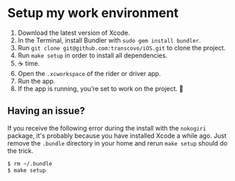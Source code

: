 # Setup my work environment

1. Download the latest version of Xcode.
2. In the Terminal, install Bundler with `sudo gem install bundler`.
3. Run `git clone git@github.com:transcovo/iOS.git` to clone the project.
4. Run `make setup` in order to install all dependencies.
5. ☕️ time.
6. Open the `.xcworkspace`  of the rider or driver app.
7. Run the app.
8. If the app is running, you’re set to work on the project. 🎉

## Having an issue?

If you receive the following error during the install with the `nokogiri` package, it's probably because you have installed Xcode a while ago.
Just remove the `.bundle` directory in your home and rerun `make setup` should do the trick.

```bash
$ rm ~/.bundle
$ make setup
```
